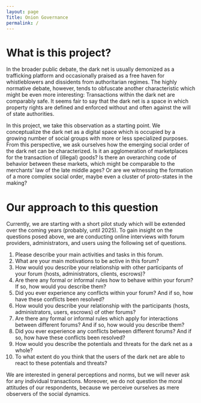 ```yaml
---
layout: page
Title: Onion Governance
permalink: /
---
```

# What is this project?
In the broader public debate, the dark net is usually demonized as a trafficking platform and occasionally praised as a free haven for whistleblowers and dissidents from authoritarian regimes. The highly normative debate, however, tends to obfuscate another characteristic which might be even more interesting: Transactions within the dark net are comparably safe. It seems fair to say that the dark net is a space in which property rights are defined and enforced without and often against the will of state authorities.

In this project, we take this observation as a starting point. We conceptualize the dark net as a digital space which is occupied by a growing number of social groups with more or less specialized purposes. From this perspective, we ask ourselves how the emerging social order of the dark net can be characterized. Is it an agglomeration of marketplaces for the transaction of (illegal) goods? Is there an overarching code of behavior between these markets, which might be comparable to the merchants’ law of the late middle ages? Or are we witnessing the formation of a more complex social order, maybe even a cluster of proto-states in the making?

# Our approach to this question 
Currently, we are starting with a short pilot study which will be extended over the coming years (probably, until 2025). To gain insight on the questions posed above, we are conducting online interviews with forum providers, administrators, and users using the following set of questions.

1.	Please describe your main activities and tasks in this forum.
2.	What are your main motivations to be active in this forum?
3.	How would you describe your relationship with other participants of your forum (hosts, administrators, clients, escrows)?
4.	Are there any formal or informal rules how to behave within your forum? If so, how would you describe them?
5.	Did you ever experience any conflicts within your forum? And if so, how have these conflicts been resolved?
6.	How would you describe your relationship with the participants (hosts, administrators, users, escrows) of other forums?
7.	Are there any formal or informal rules which apply for interactions between different forums? And if so, how would you describe them?
8.	Did you ever experience any conflicts between different forums? And if so, how have these conflicts been resolved?
9.	How would you describe the potentials and threats for the dark net as a whole?
10.	To what extent do you think that the users of the dark net are able to react to these potentials and threats?


We are interested in general perceptions and norms, but we will never ask for any individual transactions. Moreover, we do not question the moral attitudes of our respondents, because we perceive ourselves as mere observers of the social dynamics.